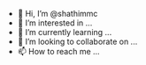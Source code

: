 - 👋 Hi, I’m @shathimmc
- 👀 I’m interested in ...
- 🌱 I’m currently learning ...
- 💞️ I’m looking to collaborate on ...
- 📫 How to reach me ...

<!---
shathimmc/shathimmc is a ✨ special ✨ repository because its `README.md` (this file) appears on your GitHub profile.
You can click the Preview link to take a look at your changes.
--->

